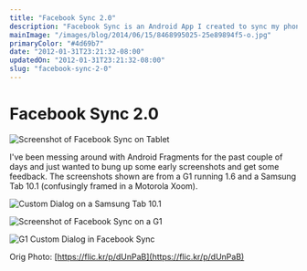 ```yaml
---
title: "Facebook Sync 2.0"
description: "Facebook Sync is an Android App I created to sync my phonebook contacts with my friends on Facebook."
mainImage: "/images/blog/2014/06/15/8468995025-25e89894f5-o.jpg"
primaryColor: "#4d69b7"
date: "2012-01-31T23:21:32-08:00"
updatedOn: "2012-01-31T23:21:32-08:00"
slug: "facebook-sync-2-0"
---
```


# Facebook Sync 2.0

![Screenshot of Facebook Sync on Tablet](/images/blog/2012/01/Tab-10.0-Facebook-Sync-Framed.png)

I've been messing around with Android Fragments for the past couple of days and just wanted to bung up some early screenshots and get some feedback. The screenshots shown are from a G1 running 1.6 and a Samsung Tab 10.1 (confusingly framed in a Motorola Xoom).

![Custom Dialog on a Samsung Tab 10.1](/images/blog/2012/01/Tab-10.0-Facebook-Sync-Custom-Dialog-Framed.png)

![Screenshot of Facebook Sync on a G1](/images/blog/2012/01/G1-Facebook-Sync.png "320")

![G1 Custom Dialog in Facebook Sync](/images/blog/2012/01/G1-Facebook-Sync-Custom-Dialog.png "320")

Orig Photo: [https://flic.kr/p/dUnPaB](https://flic.kr/p/dUnPaB)
